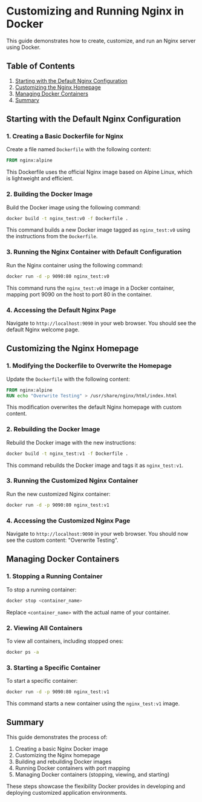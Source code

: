 # Customizing and Running Nginx in Docker

This guide demonstrates how to create, customize, and run an Nginx server using Docker.

## Table of Contents
1. [Starting with the Default Nginx Configuration](#starting-with-the-default-nginx-configuration)
2. [Customizing the Nginx Homepage](#customizing-the-nginx-homepage)
3. [Managing Docker Containers](#managing-docker-containers)
4. [Summary](#summary)

## Starting with the Default Nginx Configuration

### 1. Creating a Basic Dockerfile for Nginx

Create a file named `Dockerfile` with the following content:

```dockerfile
FROM nginx:alpine
```

This Dockerfile uses the official Nginx image based on Alpine Linux, which is lightweight and efficient.

### 2. Building the Docker Image

Build the Docker image using the following command:

```bash
docker build -t nginx_test:v0 -f Dockerfile .
```

This command builds a new Docker image tagged as `nginx_test:v0` using the instructions from the `Dockerfile`.

### 3. Running the Nginx Container with Default Configuration

Run the Nginx container using the following command:

```bash
docker run -d -p 9090:80 nginx_test:v0
```

This command runs the `nginx_test:v0` image in a Docker container, mapping port 9090 on the host to port 80 in the container.

### 4. Accessing the Default Nginx Page

Navigate to `http://localhost:9090` in your web browser. You should see the default Nginx welcome page.

## Customizing the Nginx Homepage

### 1. Modifying the Dockerfile to Overwrite the Homepage

Update the `Dockerfile` with the following content:

```dockerfile
FROM nginx:alpine
RUN echo "Overwrite Testing" > /usr/share/nginx/html/index.html
```

This modification overwrites the default Nginx homepage with custom content.

### 2. Rebuilding the Docker Image

Rebuild the Docker image with the new instructions:

```bash
docker build -t nginx_test:v1 -f Dockerfile .
```

This command rebuilds the Docker image and tags it as `nginx_test:v1`.

### 3. Running the Customized Nginx Container

Run the new customized Nginx container:

```bash
docker run -d -p 9090:80 nginx_test:v1
```

### 4. Accessing the Customized Nginx Page

Navigate to `http://localhost:9090` in your web browser. You should now see the custom content: "Overwrite Testing".

## Managing Docker Containers

### 1. Stopping a Running Container

To stop a running container:

```bash
docker stop <container_name>
```

Replace `<container_name>` with the actual name of your container.

### 2. Viewing All Containers

To view all containers, including stopped ones:

```bash
docker ps -a
```

### 3. Starting a Specific Container

To start a specific container:

```bash
docker run -d -p 9090:80 nginx_test:v1
```

This command starts a new container using the `nginx_test:v1` image.

## Summary

This guide demonstrates the process of:
1. Creating a basic Nginx Docker image
2. Customizing the Nginx homepage
3. Building and rebuilding Docker images
4. Running Docker containers with port mapping
5. Managing Docker containers (stopping, viewing, and starting)

These steps showcase the flexibility Docker provides in developing and deploying customized application environments.
